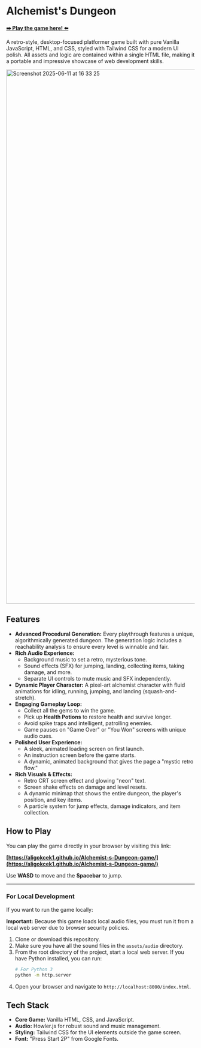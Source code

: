 # Alchemist's Dungeon

**[➡️ Play the game here! ⬅️](https://aligokcek1.github.io/Alchemist-s-Dungeon-game/)**

A retro-style, desktop-focused platformer game built with pure Vanilla JavaScript, HTML, and CSS, styled with Tailwind CSS for a modern UI polish. All assets and logic are contained within a single HTML file, making it a portable and impressive showcase of web development skills.

<img width="1424" alt="Screenshot 2025-06-11 at 16 33 25" src="https://github.com/user-attachments/assets/ce394692-9e9c-4ec0-867c-5e71a8c47778" />

## Features

- **Advanced Procedural Generation:** Every playthrough features a unique, algorithmically generated dungeon. The generation logic includes a reachability analysis to ensure every level is winnable and fair.
- **Rich Audio Experience:**
    - Background music to set a retro, mysterious tone.
    - Sound effects (SFX) for jumping, landing, collecting items, taking damage, and more.
    - Separate UI controls to mute music and SFX independently.
- **Dynamic Player Character:** A pixel-art alchemist character with fluid animations for idling, running, jumping, and landing (squash-and-stretch).
- **Engaging Gameplay Loop:**
    - Collect all the gems to win the game.
    - Pick up **Health Potions** to restore health and survive longer.
    - Avoid spike traps and intelligent, patrolling enemies.
    - Game pauses on "Game Over" or "You Won" screens with unique audio cues.
- **Polished User Experience:**
    - A sleek, animated loading screen on first launch.
    - An instruction screen before the game starts.
    - A dynamic, animated background that gives the page a "mystic retro flow."
- **Rich Visuals & Effects:**
    - Retro CRT screen effect and glowing "neon" text.
    - Screen shake effects on damage and level resets.
    - A dynamic minimap that shows the entire dungeon, the player's position, and key items.
    - A particle system for jump effects, damage indicators, and item collection.

## How to Play

You can play the game directly in your browser by visiting this link:

**[https://aligokcek1.github.io/Alchemist-s-Dungeon-game/](https://aligokcek1.github.io/Alchemist-s-Dungeon-game/)**

Use **WASD** to move and the **Spacebar** to jump.

---

### For Local Development

If you want to run the game locally:

**Important:** Because this game loads local audio files, you must run it from a local web server due to browser security policies.

1.  Clone or download this repository.
2.  Make sure you have all the sound files in the `assets/audio` directory.
3.  From the root directory of the project, start a local web server. If you have Python installed, you can run:
    ```bash
    # For Python 3
    python -m http.server
    ```
4.  Open your browser and navigate to `http://localhost:8000/index.html`.

## Tech Stack

- **Core Game:** Vanilla HTML, CSS, and JavaScript.
- **Audio:** Howler.js for robust sound and music management.
- **Styling:** Tailwind CSS for the UI elements outside the game screen.
- **Font:** "Press Start 2P" from Google Fonts. 
